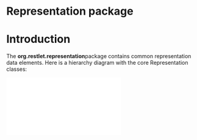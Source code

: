 Representation package
======================

Introduction
============

The **org.restlet.representation**package contains common representation
data elements. Here is a hierarchy diagram with the core Representation
classes:

![representations](Representation%20package-327_files/representations.html "representations")

